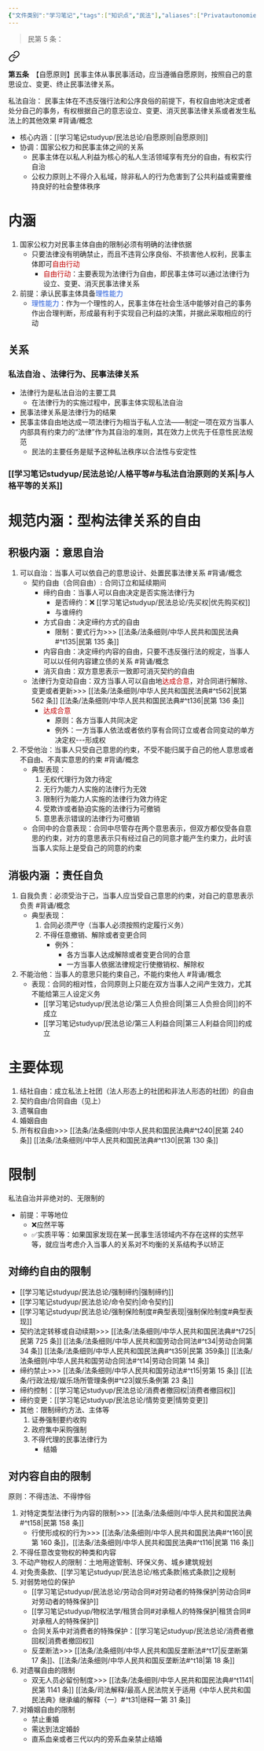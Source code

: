 ```yaml
---
{"文件类别":"学习笔记","tags":["知识点","民法"],"aliases":["Privatautonomie","意思自治"],"dg-publish":true,"permalink":"/学习笔记studyup/民法总论/私法自治/","dgPassFrontmatter":true,"created":"2024-07-03T12:49:37.601+08:00","updated":"2024-10-31T08:28:48.078+08:00"}
---
```


>民第 5 条：
<div class="transclusion internal-embed is-loaded"><a class="markdown-embed-link" href="////#t5" aria-label="Open link"><svg xmlns="http://www.w3.org/2000/svg" width="24" height="24" viewBox="0 0 24 24" fill="none" stroke="currentColor" stroke-width="2" stroke-linecap="round" stroke-linejoin="round" class="svg-icon lucide-link"><path d="M10 13a5 5 0 0 0 7.54.54l3-3a5 5 0 0 0-7.07-7.07l-1.72 1.71"></path><path d="M14 11a5 5 0 0 0-7.54-.54l-3 3a5 5 0 0 0 7.07 7.07l1.71-1.71"></path></svg></a><div class="markdown-embed">



**第五条**　【自愿原则】民事主体从事民事活动，应当遵循自愿原则，按照自己的意思设立、变更、终止民事法律关系。 

</div></div>


私法自治： 民事主体在不违反强行法和公序良俗的前提下，有权自由地决定或者处分自己的事务，有权根据自己的意志设立、变更、消灭民事法律关系或者发生私法上的其他效果 #背诵/概念 
- 核心内涵：[[学习笔记studyup/民法总论/自愿原则\|自愿原则]]
- 协调：国家公权力和民事主体之间的关系
	- 民事主体在以私人利益为核心的私人生活领域享有充分的自由，有权实行自治
	- 公权力原则上不得介入私域，除非私人的行为危害到了公共利益或需要维持良好的社会整体秩序
# 内涵
1. 国家公权力对民事主体自由的限制必须有明确的法律依据
	- 只要法律没有明确禁止，而且不违背公序良俗、不损害他人权利，民事主体即可<font color="#c00000">自由行动</font>
		- <font color="#c00000">自由行动</font>：主要表现为法律行为自由，即民事主体可以通过法律行为设立、变更、消灭民事法律关系
2. 前提：承认民事主体具备<font color="#245bdb">理性能力</font>
	- <font color="#245bdb">理性能力</font>：作为一个理性的人，民事主体在社会生活中能够对自己的事务作出合理判断，形成最有利于实现自己利益的决策，并据此采取相应的行动
## 关系
### 私法自治 、法律行为、民事法律关系
- 法律行为是私法自治的主要工具
	- 在法律行为的实施过程中，民事主体实现私法自治
- 民事法律关系是法律行为的结果
- 民事主体自由地达成一项法律行为相当于私人立法——制定一项在双方当事人内部具有约束力的“法律”作为其自治的准则，其在效力上优先于任意性民法规范
	- 民法的主要任务是赋予这种私法秩序以合法性与安定性
### [[学习笔记studyup/民法总论/人格平等#与私法自治原则的关系\|与人格平等的关系]]
# 规范内涵：型构法律关系的自由
## 积极内涵 ：意思自治
1. 可以自治：当事人可以依自己的意思设计、处置民事法律关系 #背诵/概念
	- 契约自由（合同自由）: 合同订立和延续期间
		- 缔约自由：当事人可以自由决定是否实施法律行为
			- 是否缔约：❌ [[学习笔记studyup/民法总论/先买权\|优先购买权]]
			- 与谁缔约
		- 方式自由：决定缔约方式的自由
			- 限制：要式行为>>> [[法条/法条细则/中华人民共和国民法典#^t135\|民第 135 条]] 
		- 内容自由：决定缔约内容的自由，只要不违反强行法的规定，当事人可以以任何内容建立债的关系 #背诵/概念 
		- 消灭自由：双方意思表示一致即可消灭契约的自由
	- 法律行为变动自由：双方当事人可以自由地<font color="#c00000">达成合意</font>，对合同进行解除、变更或者更新>>> [[法条/法条细则/中华人民共和国民法典#^t562\|民第 562 条]] [[法条/法条细则/中华人民共和国民法典#^t136\|民第 136 条]] 
		- <font color="#c00000">达成合意</font>
			- 原则：各方当事人共同决定
			- 例外：一方当事人依法或者依约享有合同订立或者合同变动的单方决定权---形成权
2. 不受他治：当事人只受自己意思的约束，不受不能归属于自己的他人意思或者不自由、不真实意思的约束 #背诵/概念
	- 典型表现：
		1. 无权代理行为效力待定
		2. 无行为能力人实施的法律行为无效
		3. 限制行为能力人实施的法律行为效力待定
		4. 受欺诈或者胁迫实施的法律行为可撤销
		5. 意思表示错误的法律行为可撤销
	- 合同中的合意表现：合同中尽管存在两个意思表示，但双方都仅受各自意思的约束，对方的意思表示只有经过自己的同意才能产生约束力，此时该当事人实际上是受自己的同意的约束
## 消极内涵 ：责任自负
1. 自我负责：必须受治于己，当事人应当受自己意思的约束，对自己的意思表示负责 #背诵/概念
	- 典型表现：
		1. 合同必须严守（当事人必须按照约定履行义务）
		2. 不得任意撤销、解除或者变更合同
			- 例外：
				- 各方当事人达成解除或者变更合同的合意
				- 一方当事人依据法律规定行使撤销权、解除权
2. 不能治他：当事人的意思只能约束自己，不能约束他人 #背诵/概念
	- 表现：合同的相对性，合同原则上只能在双方当事人之间产生效力，尤其不能给第三人设定义务
		- [[学习笔记studyup/民法总论/第三人负担合同\|第三人负担合同]]的不成立
		- [[学习笔记studyup/民法总论/第三人利益合同\|第三人利益合同]]的成立
# 主要体现
1. 结社自由：成立私法上社团（法人形态上的社团和非法人形态的社团）的自由
2. 契约自由/合同自由（见上）
3. 遗嘱自由
4. 婚姻自由
5. 所有权自由>>> [[法条/法条细则/中华人民共和国民法典#^t240\|民第 240 条]] [[法条/法条细则/中华人民共和国民法典#^t130\|民第 130 条]]
# 限制
私法自治并非绝对的、无限制的
- 前提：平等地位
	- ❌应然平等
	- ✅实质平等：如果国家发现在某一民事生活领域内不存在这样的实然平等，就应当考虑介入当事人的关系对不均衡的关系结构予以矫正
## 对缔约自由的限制
- [[学习笔记studyup/民法总论/强制缔约\|强制缔约]]
- [[学习笔记studyup/民法总论/命令契约\|命令契约]]
- [[学习笔记studyup/民法总论/强制保险制度#典型表现\|强制保险制度#典型表现]]
- 契约法定转移或自动续期>>>  [[法条/法条细则/中华人民共和国民法典#^t725\|民第 725 条]] [[法条/法条细则/中华人民共和国劳动合同法#^t34\|劳动合同第 34 条]] [[法条/法条细则/中华人民共和国民法典#^t359\|民第 359条]] [[法条/法条细则/中华人民共和国劳动合同法#^t14\|劳动合同第 14 条]]
- 缔约禁止>>> [[法条/法条细则/中华人民共和国劳动法#^t15\|劳第 15 条]] [[法条/行政法规/娱乐场所管理条例#^t23\|娱乐条例第 23 条]]
- 缔约控制：[[学习笔记studyup/民法总论/消费者撤回权\|消费者撤回权]] 
- 缔约变更：[[学习笔记studyup/民法总论/情势变更\|情势变更]]
- 其他：限制缔约方法、主体等
	1. 证券强制要约收购 
	2. 政府集中采购强制 
	3. 不得代理的民事法律行为
		- 结婚
## 对内容自由的限制
原则：不得违法、不得悖俗
1. 对特定类型法律行为内容的限制>>> [[法条/法条细则/中华人民共和国民法典#^t158\|民第 158 条]] 
	-  行使形成权的行为>>> [[法条/法条细则/中华人民共和国民法典#^t160\|民第 160 条]]，[[法条/法条细则/中华人民共和国民法典#^t116\|民第 116 条]] 
2. 不得任意改变物权的种类和内容 
3. 不动产物权人的限制：土地用途管制、环保义务、城乡建筑规划
4. 对免责条款、[[学习笔记studyup/民法总论/格式条款\|格式条款]]之规制
5. 对弱势地位的保护
	- [[学习笔记studyup/民法总论/劳动合同#对劳动者的特殊保护\|劳动合同#对劳动者的特殊保护]]
	- [[学习笔记studyup/物权法学/租赁合同#对承租人的特殊保护\|租赁合同#对承租人的特殊保护]]
	- 合同关系中对消费者的特殊保护：[[学习笔记studyup/民法总论/消费者撤回权\|消费者撤回权]]
	- 反垄断法>>> [[法条/法条细则/中华人民共和国反垄断法#^t17\|反垄断第 17 条]]、[[法条/法条细则/中华人民共和国反垄断法#^t18\|第 18 条]]
6. 对遗嘱自由的限制
	- 双无人员必留份制度>>> [[法条/法条细则/中华人民共和国民法典#^t1141\|民第 1141 条]] [[法条/司法解释/最高人民法院关于适用《中华人民共和国民法典》继承编的解释（一）#^t31\|继释一第 31 条]]
7. 对婚姻自由的限制
	- 禁止重婚
	- 需达到法定婚龄
	- 直系血亲或者三代以内的旁系血亲禁止结婚